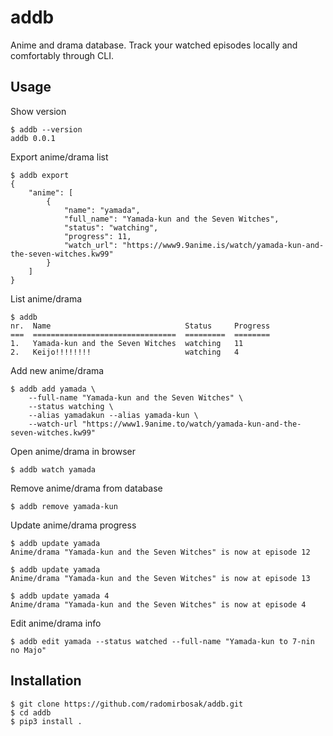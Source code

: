 # addb #

Anime and drama database. Track your watched episodes locally and comfortably through CLI.


## Usage ##

Show version
```console
$ addb --version
addb 0.0.1
```

Export anime/drama list
```console
$ addb export
{
    "anime": [
        {
            "name": "yamada",
            "full_name": "Yamada-kun and the Seven Witches",
            "status": "watching",
            "progress": 11,
            "watch_url": "https://www9.9anime.is/watch/yamada-kun-and-the-seven-witches.kw99"
        }
    ]
}
```

List anime/drama
```console
$ addb
nr.  Name                              Status     Progress
===  ================================  =========  ========
1.   Yamada-kun and the Seven Witches  watching   11
2.   Keijo!!!!!!!!                     watching   4
```

Add new anime/drama
```console
$ addb add yamada \
    --full-name "Yamada-kun and the Seven Witches" \
    --status watching \
    --alias yamadakun --alias yamada-kun \
    --watch-url "https://www1.9anime.to/watch/yamada-kun-and-the-seven-witches.kw99"
```

Open anime/drama in browser
```console
$ addb watch yamada
```

Remove anime/drama from database
```console
$ addb remove yamada-kun
```

Update anime/drama progress
```console
$ addb update yamada
Anime/drama "Yamada-kun and the Seven Witches" is now at episode 12

$ addb update yamada
Anime/drama "Yamada-kun and the Seven Witches" is now at episode 13

$ addb update yamada 4
Anime/drama "Yamada-kun and the Seven Witches" is now at episode 4
```

Edit anime/drama info
```console
$ addb edit yamada --status watched --full-name "Yamada-kun to 7-nin no Majo"
```

## Installation ##

```console
$ git clone https://github.com/radomirbosak/addb.git
$ cd addb
$ pip3 install .
```

